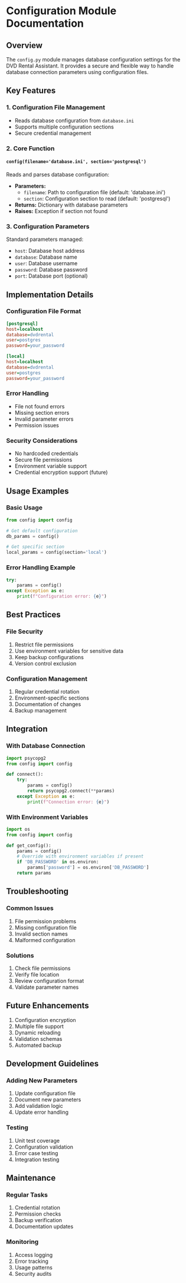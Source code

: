 # Configuration Module Documentation

## Overview
The `config.py` module manages database configuration settings for the DVD Rental Assistant. It provides a secure and flexible way to handle database connection parameters using configuration files.

## Key Features

### 1. Configuration File Management
- Reads database configuration from `database.ini`
- Supports multiple configuration sections
- Secure credential management

### 2. Core Function

#### `config(filename='database.ini', section='postgresql')`
Reads and parses database configuration:
- **Parameters:**
  - `filename`: Path to configuration file (default: 'database.ini')
  - `section`: Configuration section to read (default: 'postgresql')
- **Returns:** Dictionary with database parameters
- **Raises:** Exception if section not found

### 3. Configuration Parameters
Standard parameters managed:
- `host`: Database host address
- `database`: Database name
- `user`: Database username
- `password`: Database password
- `port`: Database port (optional)

## Implementation Details

### Configuration File Format
```ini
[postgresql]
host=localhost
database=dvdrental
user=postgres
password=your_password

[local]
host=localhost
database=dvdrental
user=postgres
password=your_password
```

### Error Handling
- File not found errors
- Missing section errors
- Invalid parameter errors
- Permission issues

### Security Considerations
- No hardcoded credentials
- Secure file permissions
- Environment variable support
- Credential encryption support (future)

## Usage Examples

### Basic Usage
```python
from config import config

# Get default configuration
db_params = config()

# Get specific section
local_params = config(section='local')
```

### Error Handling Example
```python
try:
    params = config()
except Exception as e:
    print(f"Configuration error: {e}")
```

## Best Practices

### File Security
1. Restrict file permissions
2. Use environment variables for sensitive data
3. Keep backup configurations
4. Version control exclusion

### Configuration Management
1. Regular credential rotation
2. Environment-specific sections
3. Documentation of changes
4. Backup management

## Integration

### With Database Connection
```python
import psycopg2
from config import config

def connect():
    try:
        params = config()
        return psycopg2.connect(**params)
    except Exception as e:
        print(f"Connection error: {e}")
```

### With Environment Variables
```python
import os
from config import config

def get_config():
    params = config()
    # Override with environment variables if present
    if 'DB_PASSWORD' in os.environ:
        params['password'] = os.environ['DB_PASSWORD']
    return params
```

## Troubleshooting

### Common Issues
1. File permission problems
2. Missing configuration file
3. Invalid section names
4. Malformed configuration

### Solutions
1. Check file permissions
2. Verify file location
3. Review configuration format
4. Validate parameter names

## Future Enhancements
1. Configuration encryption
2. Multiple file support
3. Dynamic reloading
4. Validation schemas
5. Automated backup

## Development Guidelines

### Adding New Parameters
1. Update configuration file
2. Document new parameters
3. Add validation logic
4. Update error handling

### Testing
1. Unit test coverage
2. Configuration validation
3. Error case testing
4. Integration testing

## Maintenance

### Regular Tasks
1. Credential rotation
2. Permission checks
3. Backup verification
4. Documentation updates

### Monitoring
1. Access logging
2. Error tracking
3. Usage patterns
4. Security audits
